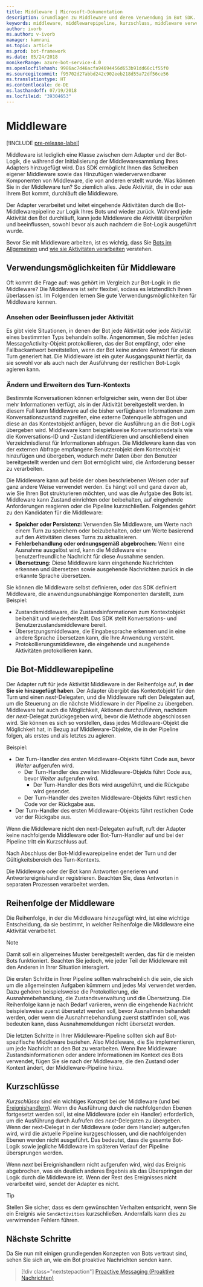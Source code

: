 ```yaml
---
title: Middleware | Microsoft-Dokumentation
description: Grundlagen zu Middleware und deren Verwendung im Bot SDK.
keywords: middleware, middlewarepipeline, kurzschluss, middleware verwendung
author: ivorb
ms.author: v-ivorb
manager: kamrani
ms.topic: article
ms.prod: bot-framework
ms.date: 05/24/2018
monikerRange: azure-bot-service-4.0
ms.openlocfilehash: 9986ac7d46acfa94694456d653b91dd66c1f55f0
ms.sourcegitcommit: f95702d27abbd242c902eeb218d55a72df56ce56
ms.translationtype: HT
ms.contentlocale: de-DE
ms.lasthandoff: 07/19/2018
ms.locfileid: "39304653"
---
```

# <a name="middleware"></a>Middleware

[!INCLUDE [pre-release-label](~/includes/pre-release-label.md)]

Middleware ist lediglich eine Klasse zwischen dem Adapter und der Bot-Logik, die während der Initialisierung der Middlewaresammlung Ihres Adapters hinzugefügt wird. Das SDK ermöglicht Ihnen das Schreiben eigener Middleware sowie das Hinzufügen wiederverwendbarer Komponenten von Middleware, die von anderen erstellt wurde. Was können Sie in der Middleware tun? So ziemlich alles. Jede Aktivität, die in oder aus Ihrem Bot kommt, durchläuft die Middleware.

Der Adapter verarbeitet und leitet eingehende Aktivitäten durch die Bot-Middlewarepipeline zur Logik Ihres Bots und wieder zurück. Während jede Aktivität den Bot durchläuft, kann jede Middleware die Aktivität überprüfen und beeinflussen, sowohl bevor als auch nachdem die Bot-Logik ausgeführt wurde.

Bevor Sie mit Middleware arbeiten, ist es wichtig, dass Sie [Bots im Allgemeinen](~/v4sdk/bot-builder-basics.md) und [wie sie Aktivitäten verarbeiten](~/v4sdk/bot-builder-concept-activity-processing.md) verstehen.

## <a name="uses-for-middleware"></a>Verwendungsmöglichkeiten für Middleware

Oft kommt die Frage auf: was gehört im Vergleich zur Bot-Logik in die Middleware? Die Middleware ist sehr flexibel, sodass es letztendlich Ihnen überlassen ist. Im Folgenden lernen Sie gute Verwendungsmöglichkeiten für Middleware kennen.

### <a name="looking-at-or-acting-on-every-activity"></a>Ansehen oder Beeinflussen jeder Aktivität

Es gibt viele Situationen, in denen der Bot jede Aktivität oder jede Aktivität eines bestimmten Typs behandeln sollte. Angenommen, Sie möchten jedes MessageActivity-Objekt protokollieren, das der Bot empfängt, oder eine Fallbackantwort bereitstellen, wenn der Bot keine andere Antwort für diesen Turn generiert hat. Die Middleware ist ein guter Ausgangspunkt hierfür, da sie sowohl vor als auch nach der Ausführung der restlichen Bot-Logik agieren kann.

### <a name="modifying-or-enhancing-the-turn-context"></a>Ändern und Erweitern des Turn-Kontexts

Bestimmte Konversationen können erfolgreicher sein, wenn der Bot über mehr Informationen verfügt, als in der Aktivität bereitgestellt werden. In diesem Fall kann Middleware auf die bisher verfügbaren Informationen zum Konversationszustand zugreifen, eine externe Datenquelle abfragen und diese an das Kontextobjekt anfügen, bevor die Ausführung an die Bot-Logik übergeben wird.
Middleware kann beispielsweise Konversationsdetails wie die Konversations-ID und -Zustand identifizieren und anschließend einen Verzeichnisdienst für Informationen abfragen. Die Middleware kann das von der externen Abfrage empfangene Benutzerobjekt dem Kontextobjekt hinzufügen und übergeben, wodurch mehr Daten über den Benutzer bereitgestellt werden und dem Bot ermöglicht wird, die Anforderung besser zu verarbeiten.

Die Middleware kann auf beide der oben beschriebenen Weisen oder auf ganz andere Weise verwendet werden. Es hängt voll und ganz davon ab, wie Sie Ihren Bot strukturieren möchten, und was die Aufgabe des Bots ist.
Middleware kann Zustand einrichten oder beibehalten, auf eingehende Anforderungen reagieren oder die Pipeline kurzschließen.
Folgendes gehört zu den Kandidaten für die Middleware:

- **Speicher oder Persistenz:** Verwenden Sie Middleware, um Werte nach einem Turn zu speichern oder beizubehalten, oder um Werte basierend auf den Aktivitäten dieses Turns zu aktualisieren.
- **Fehlerbehandlung oder ordnungsgemäß abgebrochen:** Wenn eine Ausnahme ausgelöst wird, kann die Middleware eine benutzerfreundliche Nachricht für diese Ausnahme senden.
- **Übersetzung:** Diese Middleware kann eingehende Nachrichten erkennen und übersetzen sowie ausgehende Nachrichten zurück in die erkannte Sprache übersetzen.

Sie können die Middleware selbst definieren, oder das SDK definiert Middleware, die anwendungsunabhängige Komponenten darstellt, zum Beispiel:

- Zustandsmiddleware, die Zustandsinformationen zum Kontextobjekt beibehält und wiederherstellt. Das SDK stellt Konversations- und Benutzerzustandsmiddleware bereit.
- Übersetzungsmiddleware, die Eingabesprache erkennen und in eine andere Sprache übersetzen kann, die Ihre Anwendung versteht.
- Protokollierungsmiddleware, die eingehende und ausgehende Aktivitäten protokollieren kann.

## <a name="the-bot-middleware-pipeline"></a>Die Bot-Middlewarepipeline

Der Adapter ruft für jede Aktivität Middleware in der Reihenfolge auf, **in der Sie sie hinzugefügt haben**. Der Adapter übergibt das Kontextobjekt für den Turn und einen _next_-Delegaten, und die Middleware ruft den Delegaten auf, um die Steuerung an die nächste Middleware in der Pipeline zu übergeben. Middleware hat auch die Möglichkeit, Aktionen durchzuführen, nachdem der _next_-Delegat zurückgegeben wird, bevor die Methode abgeschlossen wird. Sie können es sich so vorstellen, dass jedes Middleware-Objekt die Möglichkeit hat, in Bezug auf Middleware-Objekte, die in der Pipeline folgen, als erstes und als letztes zu agieren.

Beispiel: 

- Der Turn-Handler des ersten Middleware-Objekts führt Code aus, bevor _Weiter_ aufgerufen wird.
  - Der Turn-Handler des zweiten Middleware-Objekts führt Code aus, bevor _Weiter_ aufgerufen wird.
    - Der Turn-Handler des Bots wird ausgeführt, und die Rückgabe wird gesendet.
  - Der Turn-Handler des zweiten Middleware-Objekts führt restlichen Code vor der Rückgabe aus.
- Der Turn-Handler des ersten Middleware-Objekts führt restlichen Code vor der Rückgabe aus.

Wenn die Middleware nicht den next-Delegaten aufruft, ruft der Adapter keine nachfolgende Middleware oder Bot-Turn-Handler auf und bei der Pipeline tritt ein Kurzschluss auf.

Nach Abschluss der Bot-Middlewarepipeline endet der Turn und der Gültigkeitsbereich des Turn-Kontexts.

Die Middleware oder der Bot kann Antworten generieren und Antwortereignishandler registrieren. Beachten Sie, dass Antworten in separaten Prozessen verarbeitet werden.

## <a name="order-of-middleware"></a>Reihenfolge der Middleware

Die Reihenfolge, in der die Middleware hinzugefügt wird, ist eine wichtige Entscheidung, da sie bestimmt, in welcher Reihenfolge die Middleware eine Aktivität verarbeitet.

> [!NOTE]
> Damit soll ein allgemeines Muster bereitgestellt werden, das für die meisten Bots funktioniert. Beachten Sie jedoch, wie jeder Teil der Middleware mit den Anderen in Ihrer Situation interagiert.

Die ersten Schritte in Ihrer Pipeline sollten wahrscheinlich die sein, die sich um die allgemeinsten Aufgaben kümmern und jedes Mal verwendet werden. Dazu gehören beispielsweise die Protokollierung, die Ausnahmebehandlung, die Zustandsverwaltung und die Übersetzung. Die Reihenfolge kann je nach Bedarf variieren, wenn die eingehende Nachricht beispielsweise zuerst übersetzt werden soll, bevor Ausnahmen behandelt werden, oder wenn die Ausnahmebehandlung zuerst stattfinden soll, was bedeuten kann, dass Ausnahmemeldungen nicht übersetzt werden.

Die letzten Schritte in Ihrer Middleware-Pipeline sollten sich auf Bot-spezifische Middleware beziehen. Also Middleware, die Sie implementieren, um jede Nachricht an den Bot zu verarbeiten. Wenn Ihre Middleware Zustandsinformationen oder andere Informationen im Kontext des Bots verwendet, fügen Sie sie nach der Middleware, die den Zustand oder Kontext ändert, der Middleware-Pipeline hinzu.

## <a name="short-circuiting"></a>Kurzschlüsse

_Kurzschlüsse_ sind ein wichtiges Konzept bei der Middleware (und bei [Ereignishandlern](~/v4sdk/bot-builder-concept-activity-processing.md#response-event-handlers)). Wenn die Ausführung durch die nachfolgenden Ebenen fortgesetzt werden soll, ist eine Middleware (oder ein Handler) erforderlich, um die Ausführung durch Aufrufen des _next_-Delegaten zu übergeben.  Wenn der next-Delegat in der Middleware (oder dem Handler) aufgerufen wird, wird die aktuelle Pipeline kurzgeschlossen, und die nachfolgenden Ebenen werden nicht ausgeführt. Das bedeutet, dass die gesamte Bot-Logik sowie jegliche Middleware im späteren Verlauf der Pipeline übersprungen werden.

Wenn _next_ bei Ereignishandlern nicht aufgerufen wird, wird das Ereignis abgebrochen, was ein deutlich anderes Ergebnis als das Überspringen der Logik durch die Middleware ist. Wenn der Rest des Ereignisses nicht verarbeitet wird, sendet der Adapter es nicht.

> [!TIP]
> Stellen Sie sicher, dass es dem gewünschten Verhalten entspricht, wenn Sie ein Ereignis wie `SendActivities` kurzschließen. Andernfalls kann dies zu verwirrenden Fehlern führen.

## <a name="next-steps"></a>Nächste Schritte

Da Sie nun mit einigen grundlegenden Konzepten von Bots vertraut sind, sehen Sie sich an, wie ein Bot proaktive Nachrichten senden kann.

> [!div class="nextstepaction"]
> [Proactive Messaging (Proaktive Nachrichten)](~/v4sdk/bot-builder-proactive-messages.md)
